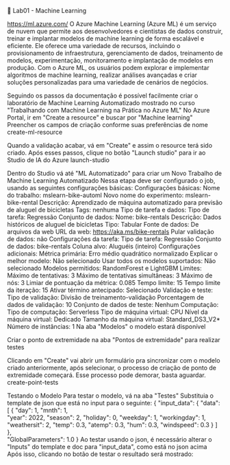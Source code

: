 🧪 Lab01 - Machine Learning

https://ml.azure.com/
O Azure Machine Learning (Azure ML) é um serviço de nuvem que permite aos desenvolvedores e cientistas de dados construir, treinar e implantar modelos de machine learning de forma escalável e eficiente. Ele oferece uma variedade de recursos, incluindo o provisionamento de infraestrutura, gerenciamento de dados, treinamento de modelos, experimentação, monitoramento e implantação de modelos em produção. Com o Azure ML, os usuários podem explorar e implementar algoritmos de machine learning, realizar análises avançadas e criar soluções personalizadas para uma variedade de cenários de negócios.

Seguindo os passos da documentação é possível facilmente criar o laboratório de Machine Learning Automatizado mostrado no curso "Trabalhando com Machine Learning na Prática no Azure ML"
No Azure Portal, ir em "Create a resource" e buscar por "Machine learning"
Preencher os campos de criação conforme suas preferências de nome
create-ml-resource

Quando a validação acabar, vá em "Create" e assim o resource terá sido criado. Após esses passos, clique no botão "Launch studio" para ir ao Studio de IA do Azure
launch-studio

Dentro do Studio vá até "ML Automatizado" para criar um Novo Trabalho de Machine Learning Automatizado
Nessa etapa deve ser configurado o job, usando as seguintes configurações básicas:
Configurações básicas:
Nome do trabalho: mslearn-bike-automl
Novo nome do experimento: mslearn-bike-rental
Descrição: Aprendizado de máquina automatizado para previsão de aluguel de bicicletas
Tags: nenhuma
Tipo de tarefa e dados:
Tipo de tarefa: Regressão
Conjunto de dados:
Nome: bike-rentals
Descrição: Dados históricos de aluguel de bicicletas
Tipo: Tabular
Fonte de dados: De arquivos da web
URL da web: https://aka.ms/bike-rentals
Pular validação de dados: não
Configurações da tarefa:
Tipo de tarefa: Regressão
Conjunto de dados: bike-rentals
Coluna alvo: Aluguéis (inteiro)
Configurações adicionais:
Métrica primária: Erro médio quadrático normalizado
Explicar o melhor modelo: Não selecionado
Usar todos os modelos suportados: Não selecionado
Modelos permitidos: RandomForest e LightGBM
Limites:
Máximo de tentativas: 3
Máximo de tentativas simultâneas: 3
Máximo de nós: 3
Limiar de pontuação da métrica: 0.085
Tempo limite: 15
Tempo limite da iteração: 15
Ativar término antecipado: Selecionado
Validação e teste:
Tipo de validação: Divisão de treinamento-validação
Porcentagem de dados de validação: 10
Conjunto de dados de teste: Nenhum
Computação:
Tipo de computação: Serverless
Tipo de máquina virtual: CPU
Nível da máquina virtual: Dedicado
Tamanho da máquina virtual: Standard_DS3_V2*
Número de instâncias: 1
Na aba "Modelos" o modelo estará disponível

Criar o ponto de extremidade na aba "Pontos de extremidade" para realizar testes

Clicando em "Create" vai abrir um formulário pra sincronizar com o modelo criado anteriormente, após selecionar, o processo de criação de ponto de extremidade começará. Esse processo pode demorar, basta aguardar.
create-point-tests

Testando o Modelo
Para testar o modelo, vá na aba "Testes"
Substituia o template de json que está no input para o seguinte:
{
  "input_data": { 
    "data": [
      {
        "day": 1,
        "mnth": 1,   
        "year": 2022,
        "season": 2,
        "holiday": 0,
        "weekday": 1,
        "workingday": 1,
        "weathersit": 2, 
        "temp": 0.3, 
        "atemp": 0.3,
        "hum": 0.3,
        "windspeed": 0.3 
      }
    ]    
  },   
  "GlobalParameters": 1.0
}
Ao testar usando o json, é necessário alterar o "Inputs" do template e doc para "input_data", como está no json acima
Após isso, clicando no botão de testar o resultado será mostrado:
